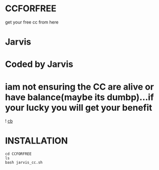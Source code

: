 # CCFORFREE
get your free cc from here

# Jarvis
# Coded by Jarvis
# iam not ensuring the CC are alive or have balance(maybe its dumbp)...if your lucky you will get your benefit

! [cb](https://lh3.googleusercontent.com/cxhDqRmHmDxRlpTTfl9Djjt9vxRNT334QXqC1Suc9pm77r9Mto64Pn5ROeqk13Y66J9hKg=s170)

# INSTALLATION

``` 
cd CCFORFREE
ls
bash jarvis_cc.sh

```
